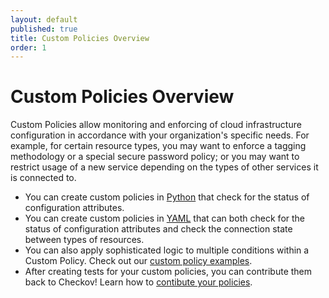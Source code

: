 ```yaml
---
layout: default
published: true
title: Custom Policies Overview
order: 1
---
```


# Custom Policies Overview

Custom Policies allow monitoring and enforcing of cloud infrastructure configuration in accordance with your organization's specific needs. For example, for certain resource types, you may want to enforce a tagging methodology or a special secure password policy; or you may want to restrict usage of a new service depending on the types of other services it is connected to.

* You can create custom policies in [Python](../3.Custom%20Policies/Python%20Custom%20Policies.md) that check for the status of configuration attributes.
* You can create custom policies in [YAML](../3.Custom%20Policies/YAML%20Custom%20Policies.md) that can both check for the status of configuration attributes and check the connection state between types of resources.
* You can also apply sophisticated logic to multiple conditions within a Custom Policy. Check out our [custom policy examples](../3.Custom%20Policies/Examples.md).
* After creating tests for your custom policies, you can contribute them back to Checkov! Learn how to [contibute your policies](../Contribution/Contribute%New%Policy.md).
